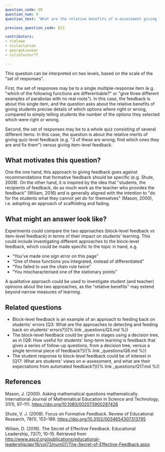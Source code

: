 ```yaml
---
question_code: Q9
question_num: 9
question_text: "What are the relative benefits of e-assessment giving feedback on a student’s set of responses (e.g. “two of these answers are wrong – find which ones and correct them”), rather than individual responses separately?" 

previous_question_code: Q12

contributors: 
- timlowe
- niclaslarson
- georgekinnear
- colinfoster77

---
```



This question can be interpreted on two levels, based on the scale of the "set of responses".

First, the set of responses may be to a single multiple-response item (e.g. "which of the following functions are differentiable?" or "give three different examples of parabolas with no real roots"). In this case, the feedback is about this single item, and the question asks about the relative benefits of giving students precise details of which options where right or wrong, compared to simply telling students the number of the options they selected which were right or wrong.

Second, the set of responses may be to a whole quiz consisting of several different items. In this case, the question is about the relative merits of giving quiz-level feedback (e.g. "3 of these are wrong; find which ones they are and fix them") versus giving item-level feedback.




## What motivates this question?

One the one hand, this approach to giving feedback goes against recommendations that formative feedback should be specific (e.g. Shute, 2008). On the other hand, it is inspired by the idea that "students, the recipients of feedback, do as much work as the teacher who provides the feedback" (Wiliam, 2016) and is generally aligned with the intention to "do for the students what they cannot yet do for themselves" (Mason, 2000), i.e. adopting an approach of scaffolding and fading.

## What might an answer look like?

Experiments could compare the two approaches (block-level feedback vs item-level feedback) in terms of their impact on students' learning. This could include investigating different approaches to the block-level feedback, which could be made specific to the topic in hand, e.g.

- “You’ve made one sign error on this page”
- “One of these functions you integrated, instead of differentiated”
- “You failed to use the chain rule twice”
- “You mischaracterised one of the stationary points”

A qualitative approach could be used to investigate student (and teacher) opinions about the two approaches, as the "relative benefits" may extend beyond narrow measures of learning.

## Related questions

* Block-level feedback is an example of an approach to feeding back on students' errors [Q3: What are the approaches to detecting and feeding back on students’ errors?]({% link _questions/Q3.md %})
* The block-level feedback could be given in stages using a decision tree, as in [Q8: How useful for students’ long-term learning is feedback that gives a series of follow-up questions, from a decision tree, versus a single terminal piece of feedback?]({% link _questions/Q8.md %})
* The student response to block-level feedback could be of interest in [Q17: What are  students' views on e-assessment, and what are their expectations from automated feedback?]({% link _questions/Q17.md %})

## References

<div class="reference_list" markdown="1">

Mason, J. (2000). Asking mathematical questions mathematically. International Journal of Mathematical Education in Science and Technology, 31(1), 97–111. <https://doi.org/10.1080/002073900287426>

Shute, V. J. (2008). Focus on Formative Feedback. Review of Educational Research, 78(1), 153–189. <https://doi.org/10.3102/0034654307313795>

Wiliam, D. (2016). The Secret of Effective Feedback. Educational Leadership, 73(7), 10–15. Retrieved from <http://www.ascd.org/publications/educational-leadership/apr16/vol73/num07/The-Secret-of-Effective-Feedback.aspx>

</div>
